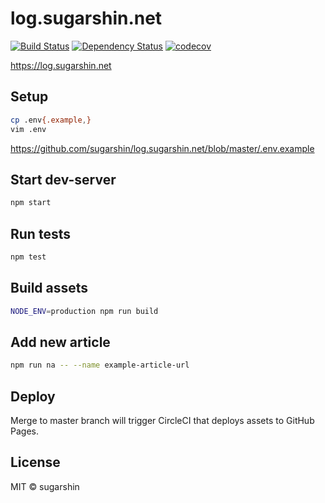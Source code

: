 # log.sugarshin.net

[![Build Status][circleci-image]][circleci-url]
[![Dependency Status][david-image]][david-url]
[![codecov](https://codecov.io/gh/sugarshin/log.sugarshin.net/branch/master/graph/badge.svg)](https://codecov.io/gh/sugarshin/log.sugarshin.net)

https://log.sugarshin.net

## Setup

```sh
cp .env{.example,}
vim .env
```

https://github.com/sugarshin/log.sugarshin.net/blob/master/.env.example

## Start dev-server

```bash
npm start
```

## Run tests

```bash
npm test
```

## Build assets

```bash
NODE_ENV=production npm run build
```

## Add new article

```bash
npm run na -- --name example-article-url
```

## Deploy

Merge to master branch will trigger CircleCI that deploys assets to GitHub Pages.

## License

MIT © sugarshin

[circleci-image]: https://circleci.com/gh/sugarshin/log.sugarshin.net/tree/master.svg?style=svg&circle-token=812f62f2aeba2a3bb9bfe6adf2abd24d7754a7be
[circleci-url]: https://circleci.com/gh/sugarshin/log.sugarshin.net/tree/master
[david-image]: https://david-dm.org/sugarshin/log.sugarshin.net.svg?style=flat-square
[david-url]: https://david-dm.org/sugarshin/log.sugarshin.net
